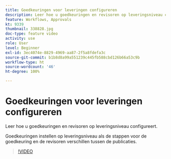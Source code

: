 ```yaml
---
title: Goedkeuringen voor leveringen configureren
description: Leer hoe u goedkeuringen en revisoren op leveringsniveau configureert.
feature: Workflows, Approvals
kt: 9339
thumbnail: 338828.jpg
doc-type: feature video
activity: use
role: User
level: Beginner
exl-id: 3ec4074e-8829-4969-aa87-2f5a8fdefa3c
source-git-commit: b1b8d8a99a551239c445fb588cbd126b66a53c9b
workflow-type: ht
source-wordcount: '46'
ht-degree: 100%

---
```


# Goedkeuringen voor leveringen configureren 

Leer hoe u goedkeuringen en revisoren op leveringsniveau configureert.  

Goedkeuringen instellen op leveringsniveau als de stappen voor de goedkeuring en de revisoren verschillen tussen de publicaties.

>[!VIDEO](https://video.tv.adobe.com/v/338828?quality=12&learn=on)
